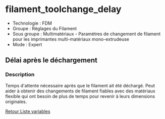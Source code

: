 # filament_toolchange_delay

* Technologie : FDM
* Groupe : Réglages du Filament
* Sous groupe : Multimatériaux - Paramètres de changement de filament pour les imprimantes multi-matériaux mono-extrudeuse
* Mode : Expert

## Délai après le déchargement

### Description

Temps d'attente nécessaire après que le filament ait été déchargé.
Peut aider à obtenir des changements de filament fiables avec des matériaux flexible qui ont besoin de plus de temps pour revenir à leurs dimensions originales.

[Retour Liste variables](variable_list.md)